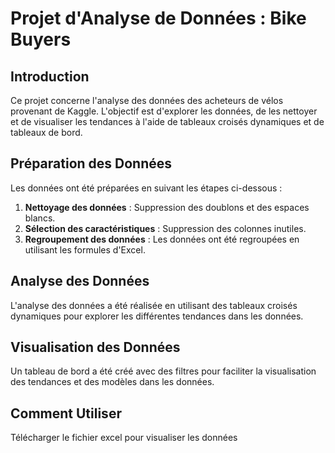 # Projet d'Analyse de Données : Bike Buyers

## Introduction

Ce projet concerne l'analyse des données des acheteurs de vélos provenant de Kaggle. L'objectif est d'explorer les données, de les nettoyer et de visualiser les tendances à l'aide de tableaux croisés dynamiques et de tableaux de bord.

## Préparation des Données

Les données ont été préparées en suivant les étapes ci-dessous :

1. **Nettoyage des données** : Suppression des doublons et des espaces blancs.
2. **Sélection des caractéristiques** : Suppression des colonnes inutiles.
3. **Regroupement des données** : Les données ont été regroupées en utilisant les formules d'Excel.

## Analyse des Données

L'analyse des données a été réalisée en utilisant des tableaux croisés dynamiques pour explorer les différentes tendances dans les données.

## Visualisation des Données

Un tableau de bord a été créé avec des filtres pour faciliter la visualisation des tendances et des modèles dans les données.

## Comment Utiliser

Télécharger le fichier excel pour visualiser les données

